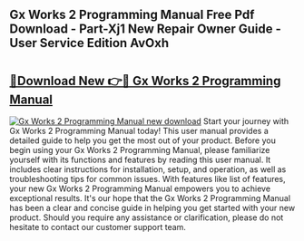 ## Gx Works 2 Programming Manual Free Pdf Download - Part-Xj1 New Repair Owner Guide - User Service Edition AvOxh

# <h2><a href="http://bc36224.oget.top/?id=Gx+Works+2+Programming+Manual">🔗Download New 👉🔴 Gx Works 2 Programming Manual</a></h2>

[![Gx Works 2 Programming Manual new download](https://i.imgur.com/5g1atiW.png)](http://bc36224.oget.top/?id=Gx+Works+2+Programming+Manual)
Start your journey with Gx Works 2 Programming Manual today! This user manual provides a detailed guide to help you get the most out of your product. Before you begin using your Gx Works 2 Programming Manual, please familiarize yourself with its functions and features by reading this user manual. It includes clear instructions for installation, setup, and operation, as well as troubleshooting tips for common issues. With features like list of features, your new Gx Works 2 Programming Manual empowers you to achieve exceptional results. It's our hope that the Gx Works 2 Programming Manual has been a clear and concise guide in helping you get started with your new product. Should you require any assistance or clarification, please do not hesitate to contact our customer support team.
